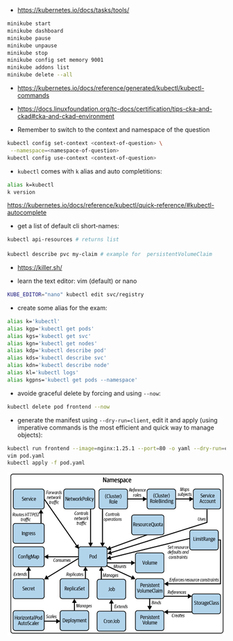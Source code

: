 * https://kubernetes.io/docs/tasks/tools/

```bash
minikube start
minikube dashboard
minikube pause
minikube unpause
minikube stop
minikube config set memory 9001
minikube addons list
minikube delete --all
```

* https://kubernetes.io/docs/reference/generated/kubectl/kubectl-commands

* https://docs.linuxfoundation.org/tc-docs/certification/tips-cka-and-ckad#cka-and-ckad-environment

* Remember to switch to the context and namespace of the question

```bash
kubectl config set-context <context-of-question> \
 --namespace=<namespace-of-question>
kubectl config use-context <context-of-question>
```

* `kubectl` comes with `k` alias and auto completitions:

```bash
alias k=kubectl
k version
```

https://kubernetes.io/docs/reference/kubectl/quick-reference/#kubectl-autocomplete


* get a list of default cli short-names:

```bash
kubectl api-resources # returns list

kubectl describe pvc my-claim # example for  persistentVolumeClaim
```

* https://killer.sh/

* learn the text editor: vim (default) or nano

```bash
KUBE_EDITOR="nano" kubectl edit svc/registry
```

* create some alias for the exam:
```bash
alias k='kubectl'
alias kgp='kubectl get pods'
alias kgs='kubectl get svc'
alias kgn='kubectl get nodes'
alias kdp='kubectl describe pod'
alias kds='kubectl describe svc'
alias kdn='kubectl describe node'
alias kl='kubectl logs'
alias kgpns='kubectl get pods --namespace'
```

* avoide graceful delete by forcing and using `--now`:
```bash
kubectl delete pod frontend --now
```

* generate the manifest using `--dry-run=client`, edit it and apply (using imperative commands is the most efficient and quick way to manage objects):

```bash
kubectl run frontend --image=nginx:1.25.1 --port=80 -o yaml --dry-run=client > pod.yaml
vim pod.yaml
kubectl apply -f pod.yaml
```

![Kubernetes](./kubernetes.png)